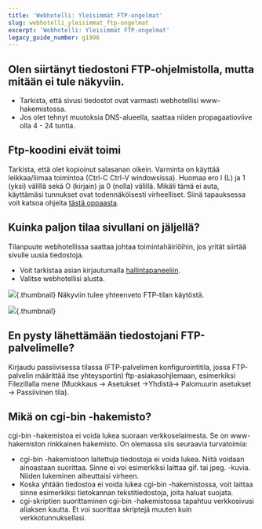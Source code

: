 ```yaml
---
title: 'Webhotelli: Yleisimmät FTP-ongelmat'
slug: webhotelli_yleisimmat_ftp-ongelmat
excerpt: 'Webhotelli: Yleisimmät FTP-ongelmat'
legacy_guide_number: g1996
---
```


## Olen siirtänyt tiedostoni FTP-ohjelmistolla, mutta mitään ei tule näkyviin.

- Tarkista, että sivusi tiedostot ovat varmasti webhotellisi www-hakemistossa.
- Jos olet tehnyt muutoksia DNS-alueella, saattaa niiden propagaatioviive olla 4 - 24 tuntia.

## Ftp-koodini eivät toimi
Tarkista, että olet kopioinut salasanan oikein. Varminta on käyttää leikkaa/liimaa toimintoa (Ctrl-C Ctrl-V windowsissa). Huomaa ero l (L) ja 1 (yksi) välillä sekä O (kirjain) ja 0 (nolla) välillä. 
Mikäli tämä ei auta, käyttämäsi tunnukset ovat todennäköisesti virheelliset. Siinä tapauksessa voit katsoa ohjeita [tästä oppaasta](https://www.ovh-hosting.fi/g1374.sivusto-internetiin).


## Kuinka paljon tilaa sivullani on jäljellä?
Tilanpuute webhotellissa saattaa johtaa toimintahäiriöihin, jos yrität siirtää sivulle uusia tiedostoja.

- Voit tarkistaa asian kirjautumalla [hallintapaneeliin](https://www.ovh.com/manager/web/login/).
- Valitse webhotellisi alusta.



![](images/img_3298.jpg){.thumbnail}
Näkyviin tulee yhteenveto FTP-tilan käytöstä.

![](images/img_3299.jpg){.thumbnail}


## En pysty lähettämään tiedostojani FTP-palvelimelle?
Kirjaudu passiivisessa tilassa (FTP-palvelimen konfigurointitila, jossa FTP-palvelin määrittää itse yhteysportin) ftp-asiakasohjlemaan, esimerkiksi Filezillalla mene (Muokkaus -> Asetukset ->Yhdistä-> Palomuurin asetukset -> Passiivinen tila).


## Mikä on cgi-bin -hakemisto?
cgi-bin -hakemistoa ei voida lukea suoraan verkkoselaimesta. Se on www-hakemiston rinkkainen hakemisto. On olemassa siis seuraavia turvatoimia:

- cgi-bin -hakemistoon laitettuja tiedostoja ei voida lukea. Niitä voidaan ainoastaan suorittaa. Sinne ei voi esimerkiksi laittaa gif. tai jpeg. -kuvia. Niiden lukeminen aiheuttaisi virheen.
- Koska yhtään tiedostoa ei voida lukea cgi-bin -hakemistossa, voit laittaa sinne esimerkiksi tietokannan tekstitiedostoja, joita haluat suojata.
- cgi-skriptien suorittaminen cgi-bin -hakemistossa tapahtuu verkkosivusi aliaksen kautta. Et voi suorittaa skriptejä muuten kuin verkkotunnuksellasi.



